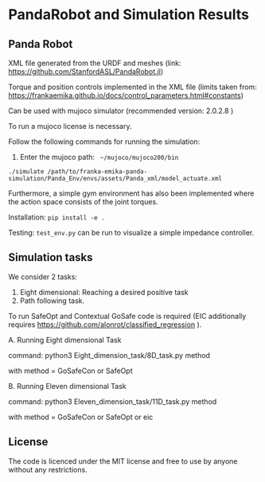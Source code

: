 # PandaRobot and Simulation Results

## Panda Robot

XML file generated from the URDF and meshes (link: https://github.com/StanfordASL/PandaRobot.jl)

Torque and position controls implemented in the XML file (limits taken from: https://frankaemika.github.io/docs/control_parameters.html#constants)


Can be used with mujoco simulator (recommended version: 2.0.2.8 )

To run a mujoco license is necessary.

Follow the following commands for running the simulation:

1. Enter the mujoco path: ``` ~/mujoco/mujoco200/bin```
```
./simulate /path/to/franka-emika-panda-simulation/Panda_Env/envs/assets/Panda_xml/model_actuate.xml
```

Furthermore, a simple gym environment has also been implemented where the action space consists of the joint torques.

Installation: ```pip install -e .```

Testing:
``` test_env.py ``` can be run to visualize a simple impedance controller.


## Simulation tasks
We consider 2 tasks:

1. Eight dimensional: Reaching a desired positive task
2. Path following task.

To run SafeOpt and Contextual GoSafe code is required (EIC additionally requires https://github.com/alonrot/classified_regression ).

A. Running Eight dimensional Task

command: python3 Eight_dimension_task/8D_task.py method 

with method = GoSafeCon or SafeOpt


B. Running Eleven dimensional Task

command: python3 Eleven_dimension_task/11D_task.py method 

with method = GoSafeCon or SafeOpt or eic

License
-------

The code is licenced under the MIT license and free to use by anyone without any restrictions.
